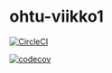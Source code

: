 # ohtu-viikko1

[![CircleCI](https://circleci.com/gh/kymcoscooters/ohtu-viikko1.svg?style=svg)](https://circleci.com/gh/kymcoscooters/ohtu-viikko1)

[![codecov](https://codecov.io/gh/kymcoscooters/ohtu-viikko1/branch/master/graph/badge.svg)](https://codecov.io/gh/kymcoscooters/ohtu-viikko1)
